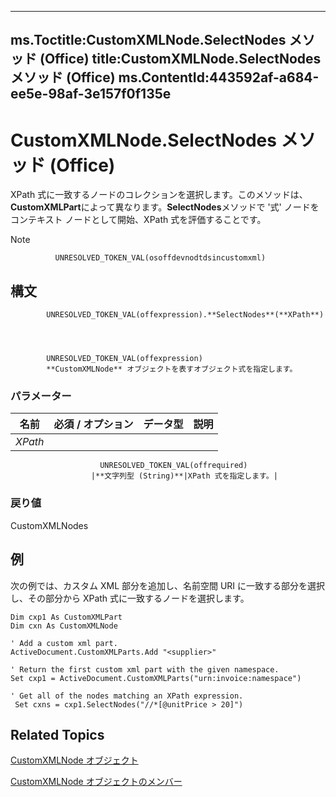 

---
ms.Toctitle:CustomXMLNode.SelectNodes メソッド (Office)
title:CustomXMLNode.SelectNodes メソッド (Office)
ms.ContentId:443592af-a684-ee5e-98af-3e157f0f135e
---
# CustomXMLNode.SelectNodes メソッド (Office)




XPath 式に一致するノードのコレクションを選択します。このメソッドは、 **CustomXMLPart**によって異なります。**SelectNodes**メソッドで '式' ノードをコンテキスト ノードとして開始、XPath 式を評価することです。

>[!NOTE]
>
              UNRESOLVED_TOKEN_VAL(osoffdevnodtdsincustomxml)
            





## 構文

            UNRESOLVED_TOKEN_VAL(offexpression).**SelectNodes**(**XPath**)




            UNRESOLVED_TOKEN_VAL(offexpression)
            **CustomXMLNode** オブジェクトを表すオブジェクト式を指定します。

### パラメーター

|**名前**|**必須 / オプション**|**データ型**|**説明**|
|---|---|---|---|
|*XPath*|
                        UNRESOLVED_TOKEN_VAL(offrequired)
                      |**文字列型 (String)**|XPath 式を指定します。|



### 戻り値
CustomXMLNodes





## 例
次の例では、カスタム XML 部分を追加し、名前空間 URI に一致する部分を選択し、その部分から XPath 式に一致するノードを選択します。

```vba
Dim cxp1 As CustomXMLPart 
Dim cxn As CustomXMLNode 
 
' Add a custom xml part. 
ActiveDocument.CustomXMLParts.Add "<supplier>" 
 
' Return the first custom xml part with the given namespace. 
Set cxp1 = ActiveDocument.CustomXMLParts("urn:invoice:namespace")  
 
' Get all of the nodes matching an XPath expression. 
 Set cxns = cxp1.SelectNodes("//*[@unitPrice > 20]")
```




## Related Topics

[CustomXMLNode オブジェクト](e90213f5-6d62-52d8-3043-2399eaa5aaba.md)

[CustomXMLNode オブジェクトのメンバー](fbf957c8-40b8-2f75-fcc8-db0ed6e18438.md)




